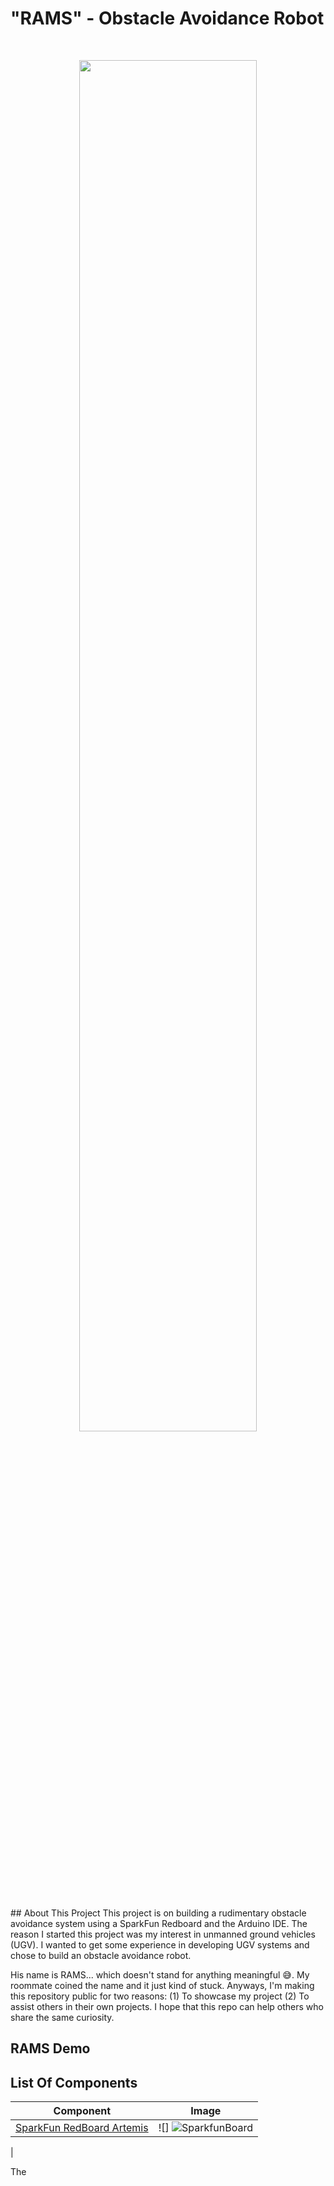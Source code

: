 # "RAMS" - Obstacle Avoidance Robot
<br />
<p align="center">
<img src="https://user-images.githubusercontent.com/82693292/152702500-210ea833-a2d9-4a7c-b7a3-52329b781607.jpg" width=75%>
</p>
<br />
## About This Project
This project is on building a rudimentary obstacle avoidance system using a SparkFun Redboard and the Arduino IDE. The reason I started this project was my interest in unmanned ground vehicles (UGV). I wanted to get some experience in developing UGV systems and chose to build an obstacle avoidance robot. 

His name is RAMS... which doesn't stand for anything meaningful :sweat_smile:. My roommate coined the name and it just kind of stuck. Anyways, I'm making this repository public for two reasons: (1) To showcase my project (2) To assist others in their own projects. I hope that this repo can help others who share the same curiosity.

## RAMS Demo



## List Of Components 

| Component     | Image           |
| ------------- |:-------------:|
| [SparkFun RedBoard Artemis](https://www.sparkfun.com/products/15444) |![] ![SparkfunBoard](https://user-images.githubusercontent.com/82693292/190883643-6b7adab9-fe72-466d-95ca-82967ae569f6.jpg)
| 



The 
 
